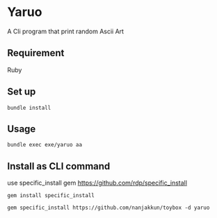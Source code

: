 # Yaruo

A Cli program that print random Ascii Art

## Requirement

Ruby

## Set up

```
bundle install
```

## Usage

```
bundle exec exe/yaruo aa
```

## Install as CLI command

use specific_install gem
https://github.com/rdp/specific_install

```
gem install specific_install

gem specific_install https://github.com/nanjakkun/toybox -d yaruo
```
